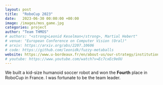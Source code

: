 ```yaml
---
layout: post
title:  "RoboCup 2023"
date:   2023-06-30 00:00:00 +00:00
image: /images/mos_game.jpg
categories: project
author: "Team THMOS"
# authors: "<strong>Leonid Keselman</strong>, Martial Hebert"
# venue: "European Conference on Computer Vision (Oral)"
# arxiv: https://arxiv.org/abs/2207.10606
# code: https://github.com/leonidk/fuzzy-metaballs
website: https://www.u-bordeaux.fr/en/about-us/our-strategy/institutional-projects/artificial-intelligence/robocup-2023
# youtube: https://www.youtube.com/watch?v=Ec7cxEc9eOU
---
```


We built a kid-size humanoid soccer robot and won the **Fourth** place in RoboCup in France. I was fortunate to be the team leader.
